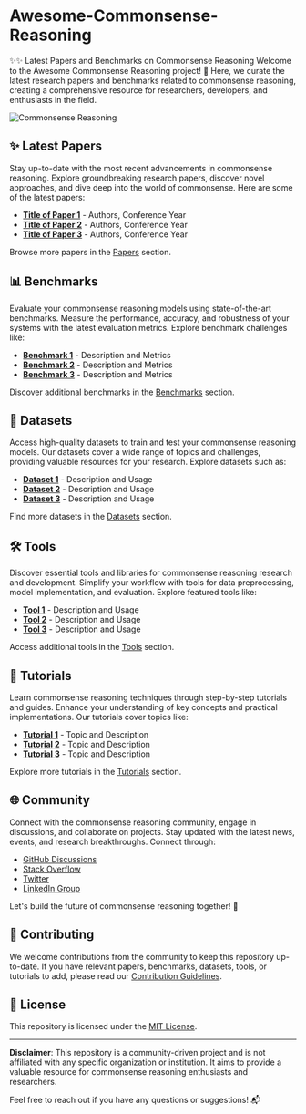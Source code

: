 # Awesome-Commonsense-Reasoning
✨✨ Latest Papers and Benchmarks on Commonsense Reasoning
Welcome to the Awesome Commonsense Reasoning project! 🚀 Here, we curate the latest research papers and benchmarks related to commonsense reasoning, creating a comprehensive resource for researchers, developers, and enthusiasts in the field.

![Commonsense Reasoning](commonsense_reasoning.png)

## ✨ Latest Papers

Stay up-to-date with the most recent advancements in commonsense reasoning. Explore groundbreaking research papers, discover novel approaches, and dive deep into the world of commonsense. Here are some of the latest papers:

- [**Title of Paper 1**](link_to_paper_1) - Authors, Conference Year
- [**Title of Paper 2**](link_to_paper_2) - Authors, Conference Year
- [**Title of Paper 3**](link_to_paper_3) - Authors, Conference Year

Browse more papers in the [Papers](papers.md) section.

## 📊 Benchmarks

Evaluate your commonsense reasoning models using state-of-the-art benchmarks. Measure the performance, accuracy, and robustness of your systems with the latest evaluation metrics. Explore benchmark challenges like:

- [**Benchmark 1**](link_to_benchmark_1) - Description and Metrics
- [**Benchmark 2**](link_to_benchmark_2) - Description and Metrics
- [**Benchmark 3**](link_to_benchmark_3) - Description and Metrics

Discover additional benchmarks in the [Benchmarks](benchmarks.md) section.

## 📂 Datasets

Access high-quality datasets to train and test your commonsense reasoning models. Our datasets cover a wide range of topics and challenges, providing valuable resources for your research. Explore datasets such as:

- [**Dataset 1**](link_to_dataset_1) - Description and Usage
- [**Dataset 2**](link_to_dataset_2) - Description and Usage
- [**Dataset 3**](link_to_dataset_3) - Description and Usage

Find more datasets in the [Datasets](datasets.md) section.

## 🛠️ Tools

Discover essential tools and libraries for commonsense reasoning research and development. Simplify your workflow with tools for data preprocessing, model implementation, and evaluation. Explore featured tools like:

- [**Tool 1**](link_to_tool_1) - Description and Usage
- [**Tool 2**](link_to_tool_2) - Description and Usage
- [**Tool 3**](link_to_tool_3) - Description and Usage

Access additional tools in the [Tools](tools.md) section.

## 📘 Tutorials

Learn commonsense reasoning techniques through step-by-step tutorials and guides. Enhance your understanding of key concepts and practical implementations. Our tutorials cover topics like:

- [**Tutorial 1**](link_to_tutorial_1) - Topic and Description
- [**Tutorial 2**](link_to_tutorial_2) - Topic and Description
- [**Tutorial 3**](link_to_tutorial_3) - Topic and Description

Explore more tutorials in the [Tutorials](tutorials.md) section.

## 🌐 Community

Connect with the commonsense reasoning community, engage in discussions, and collaborate on projects. Stay updated with the latest news, events, and research breakthroughs. Connect through:

- [GitHub Discussions](link_to_discussions)
- [Stack Overflow](link_to_stack_overflow)
- [Twitter](link_to_twitter)
- [LinkedIn Group](link_to_linkedin_group)

Let's build the future of commonsense reasoning together! 🌟

## 🌟 Contributing

We welcome contributions from the community to keep this repository up-to-date. If you have relevant papers, benchmarks, datasets, tools, or tutorials to add, please read our [Contribution Guidelines](CONTRIBUTING.md).

## 📄 License

This repository is licensed under the [MIT License](LICENSE).

---

**Disclaimer**: This repository is a community-driven project and is not affiliated with any specific organization or institution. It aims to provide a valuable resource for commonsense reasoning enthusiasts and researchers.

Feel free to reach out if you have any questions or suggestions! 📬